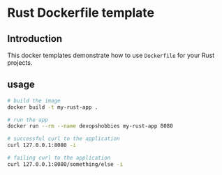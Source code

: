# Rust Dockerfile template

## Introduction

This docker templates demonstrate how to use `Dockerfile` for your Rust projects.

## usage

```bash
# build the image
docker build -t my-rust-app .

# run the app
docker run --rm --name devopshobbies my-rust-app 8080

# successful curl to the application
curl 127.0.0.1:8080 -i

# failing curl to the application
curl 127.0.0.1:8080/something/else -i
```
